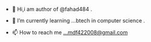 - 👋 Hi,i am author of @fahad484
.
- 🌱 I’m currently learning ...btech in computer science .

- 📫 How to reach me ...mdf422008@gmail.com 

